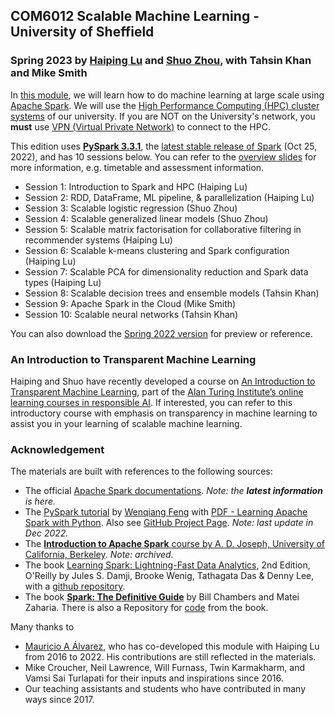 ## COM6012 Scalable Machine Learning - University of Sheffield

### Spring 2023 by [Haiping Lu](http://staffwww.dcs.shef.ac.uk/people/H.Lu/) and [Shuo Zhou](https://shuo-zhou.github.io/), with Tahsin Khan and Mike Smith

In [this module](http://www.dcs.shef.ac.uk/intranet/teaching/public/modules/msc/com6012.html), we will learn how to do machine learning at large scale using [Apache Spark](https://spark.apache.org/).
We will use the [High Performance Computing (HPC) cluster systems](https://docs.hpc.shef.ac.uk/en/latest/hpc/index.html) of our university. If you are NOT on the University's network, you **must** use [VPN (Virtual Private Network)](https://www.sheffield.ac.uk/it-services/vpn) to connect to the HPC.

This edition uses [**PySpark 3.3.1**](https://spark.apache.org/docs/3.3.1/api/python/index.html#), the [latest stable release of Spark](https://spark.apache.org/releases/spark-release-3-3-1.html) (Oct 25, 2022), and has 10 sessions below. You can refer to the [overview slides](https://github.com/haipinglu/ScalableML/blob/master/Slides/Overview-COM6012-2023.pdf) for more information, e.g. timetable and assessment information.

* Session 1: Introduction to Spark and HPC (Haiping Lu)
* Session 2: RDD, DataFrame, ML pipeline, & parallelization (Haiping Lu)
* Session 3: Scalable logistic regression (Shuo Zhou)
* Session 4: Scalable generalized linear models (Shuo Zhou)
* Session 5: Scalable matrix factorisation for collaborative filtering in recommender systems (Haiping Lu)
* Session 6: Scalable k-means clustering and Spark configuration (Haiping Lu)
* Session 7: Scalable PCA for dimensionality reduction and Spark data types (Haiping Lu)
* Session 8: Scalable decision trees and ensemble models (Tahsin Khan)
* Session 9: Apache Spark in the Cloud (Mike Smith)
* Session 10: Scalable neural networks (Tahsin Khan)

You can also download the [Spring 2022 version](https://github.com/haipinglu/ScalableML/archive/refs/tags/v2022.zip) for preview or reference.

### An Introduction to Transparent Machine Learning

Haiping and Shuo have recently developed a course on [An Introduction to Transparent Machine Learning](https://pykale.github.io/transparentML/), part of the [Alan Turing Institute’s online learning courses in responsible AI](https://www.turing.ac.uk/funding-call-online-learning-courses-responsible-ai). If interested, you can refer to this introductory course with emphasis on transparency in machine learning to assist you in your learning of scalable machine learning.

### Acknowledgement

The materials are built with references to the following sources:

* The official [Apache Spark documentations](https://spark.apache.org/). *Note: the **latest information** is here.*
* The [PySpark tutorial](https://runawayhorse001.github.io/LearningApacheSpark/) by [Wenqiang Feng](https://www.linkedin.com/in/wenqiang-feng-ph-d-51a93742/) with [PDF - Learning Apache Spark with Python](https://runawayhorse001.github.io/LearningApacheSpark/pyspark.pdf). Also see [GitHub Project Page](https://github.com/runawayhorse001/LearningApacheSpark). *Note: last update in Dec 2022.*
* The [**Introduction to Apache Spark** course by A. D. Joseph, University of California, Berkeley](https://www.mooc-list.com/course/introduction-apache-spark-edx). *Note: archived.*
* The book [Learning Spark: Lightning-Fast Data Analytics](https://www.oreilly.com/library/view/learning-spark-2nd/9781492050032/), 2nd Edition, O'Reilly by Jules S. Damji, Brooke Wenig, Tathagata Das & Denny Lee, with a [github repository](https://github.com/databricks/LearningSparkV2).
* The book [**Spark: The Definitive Guide**](https://books.google.co.uk/books/about/Spark.html?id=urjpAQAACAAJ&redir_esc=y) by Bill Chambers and Matei Zaharia. There is also a Repository for [code](https://github.com/databricks/Spark-The-Definitive-Guide) from the book.

Many thanks to

* [Mauricio A Álvarez](https://maalvarezl.github.io/), who has co-developed this module with Haiping Lu from 2016 to 2022. His contributions are still reflected in the materials.
* Mike Croucher, Neil Lawrence, Will Furnass, Twin Karmakharm, and Vamsi Sai Turlapati for their inputs and inspirations since 2016.
* Our teaching assistants and students who have contributed in many ways since 2017.
